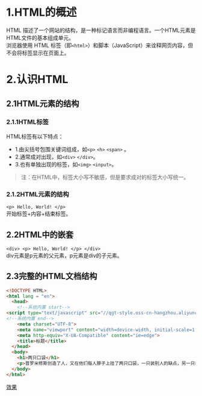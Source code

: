 # 1.HTML的概述
  HTML 描述了一个网站的结构，是一种标记语言而非编程语言。一个HTML元素是HTML文件的基本组成单元。  
  浏览器使用 HTML 标签（即`<html>`）和脚本（JavaScript）来诠释网页内容，但不会将标签显示在页面上。
# 2.认识HTML
## 2.1HTML元素的结构
### 2.1.1HTML标签
HTML标签有以下特点：
* 1.由尖括号包围关键词组成，如`<p>` `<h>` `<span>` 。  
* 2.通常成对出现，如`<div>` `</div>`。
* 3.也有单独出现的标签，如`<img>` `<input>`。  
>注：在HTML中，标签大小写不敏感，但是要求成对的标签大小写统一。  
### 2.1.2HTML元素的结构
`<p> Hello, World! </p> `  
开始标签+内容+结束标签。  
## 2.2HTML中的嵌套
`<div> <p> Hello, World! </p> </div>`  
div元素是p元素的父元素，p元素是div的子元素。  
## 2.3完整的HTML文档结构
```html
<!DOCTYPE HTML>
<html lang = "en">
  <head>
    <!--系统内置 start-->
<script type="text/javascript" src="//qgt-style.oss-cn-hangzhou.aliyuncs.com/commonJSCSS/console.js"></script>
<!--系统内置 end-->
    <meta charset="UTF-8">
    <meta name="viewport" content="width=device-width, initial-scale=1.0">
    <meta http-equiv="X-UA-Compatible" content="ie=edge">
    <title>标题</title>
  </head>
  <body>
    <h1>两只口袋</h1>
    <p>普罗米修斯创造了人，又在他们每人脖子上挂了两只口袋，一只装别人的缺点，另一只装自我的。他把那只装别人缺点的口袋挂在胸前，另一只则挂在背后。因此人们总是能够很快地看见别人的缺点，而自我的却总看不见。<strong>这故事说明人们往往喜欢挑剔别人的缺点，却无视自身的缺点。</strong></p>
  </body>
</html>
```
[效果](https://ham.youkeda.com/workspaces/5dc566fb0f101ed7c2333ead/5eabd9eeda3d645484759f95/index.html?time=1611840572465)
